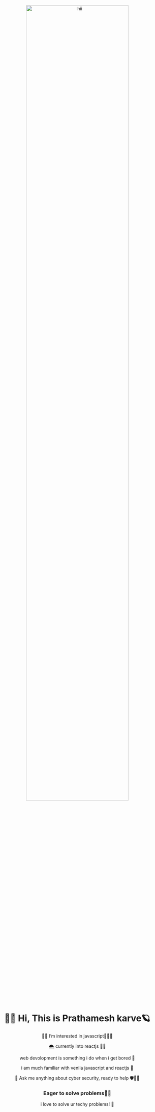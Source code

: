 <div align="center">
  <img src="https://media.tenor.com/exuPwTTU-FwAAAAC/key-click-typing.gif" alt="hii" width="80%">  
<br>

<h1 align="center">👋🏻 Hi, This is Prathamesh karve🪐</h1>
 <p>🔎🖤 I’m interested in javascript👊🏻💲</p>
<p> 🌨️ currently into reactjs 👨‍💻  </p>
<p>web devolopment is something i do when i get bored 🥽</p>
<p>i am much familiar with venila javascript and reactjs 👟 </p>

<p>🙂 Ask me anything about cyber security, ready to help 🛡🙇‍♂️</p>

<h3> Eager to solve problems🙂🚀</h3>

<p> i love to solve ur techy problems! 🚀</p>
</div>


